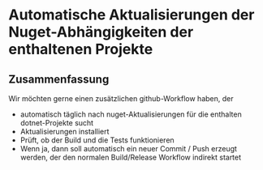 # Automatische Aktualisierungen der Nuget-Abhängigkeiten der enthaltenen Projekte

## Zusammenfassung

Wir möchten gerne einen zusätzlichen github-Workflow haben, der 
- automatisch täglich nach nuget-Aktualisierungen für die enthalten dotnet-Projekte sucht
- Aktualisierungen installiert
- Prüft, ob der Build und die Tests funktionieren
- Wenn ja, dann soll automatisch ein neuer Commit / Push erzeugt werden, der den normalen Build/Release Workflow indirekt startet

